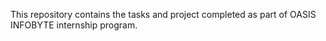 This repository contains the tasks and project completed as part of OASIS INFOBYTE internship program.
